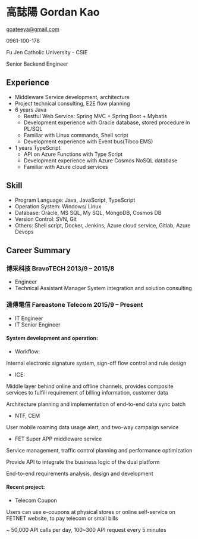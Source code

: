 # 高誌陽 Gordan Kao
goateeya@gmail.com

0961-100-178

Fu Jen Catholic University - CSIE

Senior Backend Engineer

## Experience
- Middleware Service development, architecture
- Project technical consulting, E2E flow planning
- 6 years Java
  - Restful Web Service: Spring MVC + Spring Boot + Mybatis
  - Development experience with Oracle database, stored procedure in PL/SQL
  - Familiar with Linux commands, Shell script
  - Development experience with Event bus(Tibco EMS)
- 1 years TypeScript
  - API on Azure Functions with Type Script
  - Development experience with Azure Cosmos NoSQL database
  - Familiar with Azure cloud services

## Skill
- Program Language: Java, JavaScript, TypeScript
- Operation System: Windows/ Linux 
- Database: Oracle, MS SQL, My SQL, MongoDB, Cosmos DB
- Version Control: SVN, Git
- Others: Shell script, Docker, Jenkins, Azure cloud service, Gitlab, Azure Devops

## Career Summary
### 博采科技 BravoTECH 2013/9 – 2015/8 
- Engineer
- Technical Assistant Manager 
System integration and solution consulting

### 遠傳電信 Fareastone Telecom 2015/9 – Present 
- IT Engineer
- IT Senior Engineer
  
 #### System development and operation:
   - Workflow:
  
  Internal electronic signature system, sign-off flow control and rule design

  - ICE:
 
 Middle layer behind online and offline channels, provides composite services to fulfill requirement of billing information, customer data
 
 Architecture planning and implementation of end-to-end data sync batch

 - NTF, CEM
 
 User mobile roaming data usage alert, and two-way campaign service
 
 - FET Super APP middleware service
 
 Service management, traffic control planning and performance optimization
 
 Provide API to integrate the business logic of the dual platform
 
 End-to-end requirements analysis, design and development

#### Recent project:
- Telecom Coupon

Users can use e-coupons at physical stores or online self-service on FETNET website, to pay telecom or small bills

~ 50,000 API calls per day, 100~300 API request every 5 minutes
